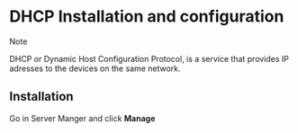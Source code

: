 # DHCP Installation and configuration
>[!note]
>DHCP or Dynamic Host Configuration Protocol, is a service that provides IP adresses to the devices on the same network.

## Installation
Go in Server Manger and click **Manage**
